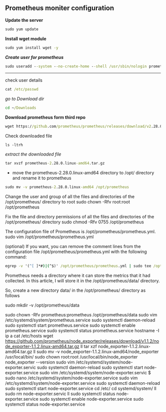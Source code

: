 ## Prometheus moniter configuration

**Update the server** 
```cmd
sudo yum update
```
**Install wget module**
```cmd
sudo yum install wget -y
```

**_Create user for prometheus_**

```cmd
sudo useradd --system --no-create-home --shell /usr/sbin/nologin prometheus
```
---

check user details
```cmd
cat /etc/passwd
```     
_go to Download dir_
```cmd
cd ~/Downloads
```
**Download prometheus form third repo**
```cmd
wget https://github.com/prometheus/prometheus/releases/download/v2.28.0/prometheus-2.28.0.linux-amd64.tar.gz
```
Check downloaded file
```
ls -ltrh
```
_extract the downloaded file_
```cmd
tar xvzf prometheus-2.28.0.linux-amd64.tar.gz
``` 

- move the prometheus-2.28.0.linux-amd64 directory to /opt/ directory and rename it to prometheus 
```cmd
sudo mv -v prometheus-2.28.0.linux-amd64 /opt/prometheus
```     
Change the user and group of all the files and directories of the /opt/prometheus/ directory to root
sudo chown -Rfv root:root /opt/prometheus
     
Fix the file and directory permissions of all the files and directories of the /opt/prometheus/ directory
      sudo chmod -Rfv 0755 /opt/prometheus
      
The configuration file of Prometheus is /opt/prometheus/prometheus.yml.
      sudo vim /opt/prometheus/prometheus.yml
        
(optional) If you want, you can remove the comment lines from the configuration file /opt/prometheus/prometheus.yml with the following command:

```cmd
egrep -v '(^[ ]*#)|(^$)' /opt/prometheus/prometheus.yml | sudo tee /opt/prometheus/prometheus.yml
```

Prometheus needs a directory where it can store the metrics that it had collected. In this article, I will store it in the /opt/prometheus/data/ directory.

So, create a new directory data/ in the /opt/prometheus/ directory as follows

sudo mkdir -v /opt/prometheus/data

sudo chown -Rfv prometheus:prometheus /opt/prometheus/data
  sudo vim /etc/systemd/system/prometheus.service
   sudo systemctl daemon-reload
   sudo systemctl start prometheus.service
   sudo systemctl enable prometheus.service
   sudo systemctl status prometheus.service
   hostname -I
   ip a
   cat /etc/hosts
   wget https://github.com/prometheus/node_exporter/releases/download/v1.1.2/node_exporter-1.1.2.linux-amd64.tar.gz
   ll
   tar xzf node_exporter-1.1.2.linux-amd64.tar.gz
   ll
   sudo mv -v node_exporter-1.1.2.linux-amd64/node_exporter /usr/local/bin/
   sudo chown root:root /usr/local/bin/node_exporter
   node_exporter --version
  sudo vim /etc/systemd/system/node-exporter.servic
    sudo systemctl daemon-reload 
    sudo systemctl start node-exporter.service
    sudo vim /etc/systemd/system/node-exporter.servic
    $ sudo nano /etc/systemd/system/node-exporter.service
    sudo vim /etc/systemd/system/node-exporter.service
    sudo systemctl daemon-reload 
    sudo systemctl start node-exporter.service
    cd /etc/
    cd systemd/system/
    ll
     sudo rm node-exporter.servic
     ll
     sudo systemctl status node-exporter.service 
     sudo systemctl enable node-exporter.service
     sudo systemctl status node-exporter.service 
































